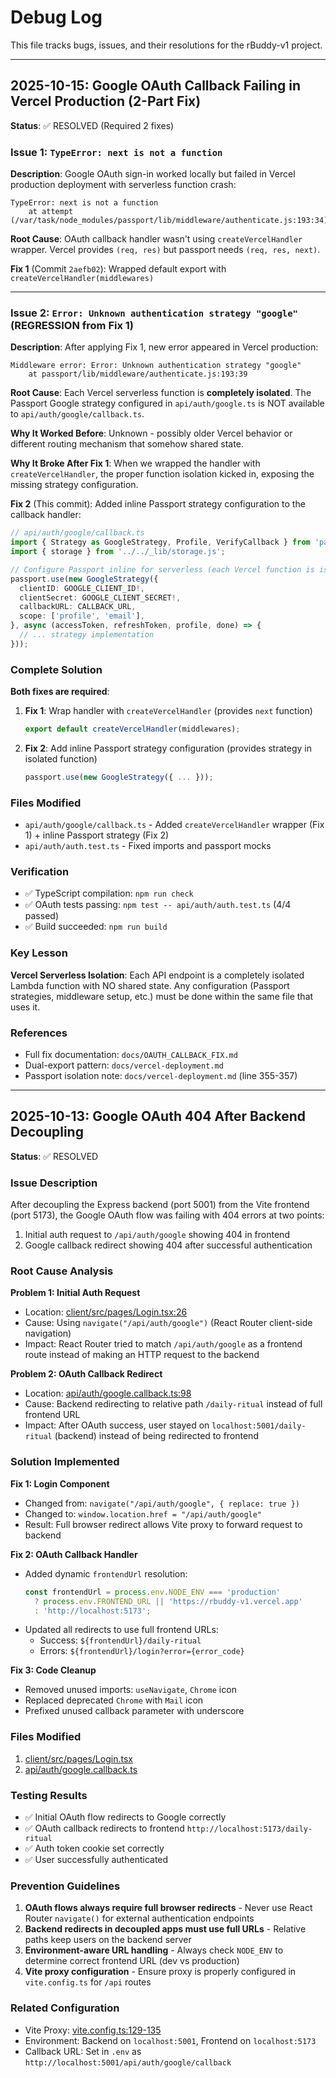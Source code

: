 # Debug Log

This file tracks bugs, issues, and their resolutions for the rBuddy-v1 project.

---

## 2025-10-15: Google OAuth Callback Failing in Vercel Production (2-Part Fix)

**Status**: ✅ RESOLVED (Required 2 fixes)

### Issue 1: `TypeError: next is not a function`

**Description**: Google OAuth sign-in worked locally but failed in Vercel production deployment with serverless function crash:
```
TypeError: next is not a function
    at attempt (/var/task/node_modules/passport/lib/middleware/authenticate.js:193:34)
```

**Root Cause**: OAuth callback handler wasn't using `createVercelHandler` wrapper. Vercel provides `(req, res)` but passport needs `(req, res, next)`.

**Fix 1** (Commit `2aefb02`): Wrapped default export with `createVercelHandler(middlewares)`

---

### Issue 2: `Error: Unknown authentication strategy "google"` (REGRESSION from Fix 1)

**Description**: After applying Fix 1, new error appeared in Vercel production:
```
Middleware error: Error: Unknown authentication strategy "google"
    at passport/lib/middleware/authenticate.js:193:39
```

**Root Cause**: Each Vercel serverless function is **completely isolated**. The Passport Google strategy configured in `api/auth/google.ts` is NOT available to `api/auth/google/callback.ts`.

**Why It Worked Before**: Unknown - possibly older Vercel behavior or different routing mechanism that somehow shared state.

**Why It Broke After Fix 1**: When we wrapped the handler with `createVercelHandler`, the proper function isolation kicked in, exposing the missing strategy configuration.

**Fix 2** (This commit): Added inline Passport strategy configuration to the callback handler:
```typescript
// api/auth/google/callback.ts
import { Strategy as GoogleStrategy, Profile, VerifyCallback } from 'passport-google-oauth20';
import { storage } from '../../_lib/storage.js';

// Configure Passport inline for serverless (each Vercel function is isolated)
passport.use(new GoogleStrategy({
  clientID: GOOGLE_CLIENT_ID!,
  clientSecret: GOOGLE_CLIENT_SECRET!,
  callbackURL: CALLBACK_URL,
  scope: ['profile', 'email'],
}, async (accessToken, refreshToken, profile, done) => {
  // ... strategy implementation
}));
```

### Complete Solution

**Both fixes are required**:

1. **Fix 1**: Wrap handler with `createVercelHandler` (provides `next` function)
   ```typescript
   export default createVercelHandler(middlewares);
   ```

2. **Fix 2**: Add inline Passport strategy configuration (provides strategy in isolated function)
   ```typescript
   passport.use(new GoogleStrategy({ ... }));
   ```

### Files Modified
- `api/auth/google/callback.ts` - Added `createVercelHandler` wrapper (Fix 1) + inline Passport strategy (Fix 2)
- `api/auth/auth.test.ts` - Fixed imports and passport mocks

### Verification
- ✅ TypeScript compilation: `npm run check`
- ✅ OAuth tests passing: `npm test -- api/auth/auth.test.ts` (4/4 passed)
- ✅ Build succeeded: `npm run build`

### Key Lesson

**Vercel Serverless Isolation**: Each API endpoint is a completely isolated Lambda function with NO shared state. Any configuration (Passport strategies, middleware setup, etc.) must be done within the same file that uses it.

### References
- Full fix documentation: `docs/OAUTH_CALLBACK_FIX.md`
- Dual-export pattern: `docs/vercel-deployment.md`
- Passport isolation note: `docs/vercel-deployment.md` (line 355-357)

---

## 2025-10-13: Google OAuth 404 After Backend Decoupling

**Status**: ✅ RESOLVED

### Issue Description
After decoupling the Express backend (port 5001) from the Vite frontend (port 5173), the Google OAuth flow was failing with 404 errors at two points:
1. Initial auth request to `/api/auth/google` showing 404 in frontend
2. Google callback redirect showing 404 after successful authentication

### Root Cause Analysis

**Problem 1: Initial Auth Request**
- Location: [client/src/pages/Login.tsx:26](../client/src/pages/Login.tsx#L26)
- Cause: Using `navigate("/api/auth/google")` (React Router client-side navigation)
- Impact: React Router tried to match `/api/auth/google` as a frontend route instead of making an HTTP request to the backend

**Problem 2: OAuth Callback Redirect**
- Location: [api/auth/google.callback.ts:98](../api/auth/google.callback.ts#L98)
- Cause: Backend redirecting to relative path `/daily-ritual` instead of full frontend URL
- Impact: After OAuth success, user stayed on `localhost:5001/daily-ritual` (backend) instead of being redirected to frontend

### Solution Implemented

**Fix 1: Login Component**
- Changed from: `navigate("/api/auth/google", { replace: true })`
- Changed to: `window.location.href = "/api/auth/google"`
- Result: Full browser redirect allows Vite proxy to forward request to backend

**Fix 2: OAuth Callback Handler**
- Added dynamic `frontendUrl` resolution:
  ```typescript
  const frontendUrl = process.env.NODE_ENV === 'production'
    ? process.env.FRONTEND_URL || 'https://rbuddy-v1.vercel.app'
    : 'http://localhost:5173';
  ```
- Updated all redirects to use full frontend URLs:
  - Success: `${frontendUrl}/daily-ritual`
  - Errors: `${frontendUrl}/login?error={error_code}`

**Fix 3: Code Cleanup**
- Removed unused imports: `useNavigate`, `Chrome` icon
- Replaced deprecated `Chrome` with `Mail` icon
- Prefixed unused callback parameter with underscore

### Files Modified
1. [client/src/pages/Login.tsx](../client/src/pages/Login.tsx)
2. [api/auth/google.callback.ts](../api/auth/google.callback.ts)

### Testing Results
- ✅ Initial OAuth flow redirects to Google correctly
- ✅ OAuth callback redirects to frontend `http://localhost:5173/daily-ritual`
- ✅ Auth token cookie set correctly
- ✅ User successfully authenticated

### Prevention Guidelines
1. **OAuth flows always require full browser redirects** - Never use React Router `navigate()` for external authentication endpoints
2. **Backend redirects in decoupled apps must use full URLs** - Relative paths keep users on the backend server
3. **Environment-aware URL handling** - Always check `NODE_ENV` to determine correct frontend URL (dev vs production)
4. **Vite proxy configuration** - Ensure proxy is properly configured in `vite.config.ts` for `/api` routes

### Related Configuration
- Vite Proxy: [vite.config.ts:129-135](../vite.config.ts#L129-L135)
- Environment: Backend on `localhost:5001`, Frontend on `localhost:5173`
- Callback URL: Set in `.env` as `http://localhost:5001/api/auth/google/callback`
